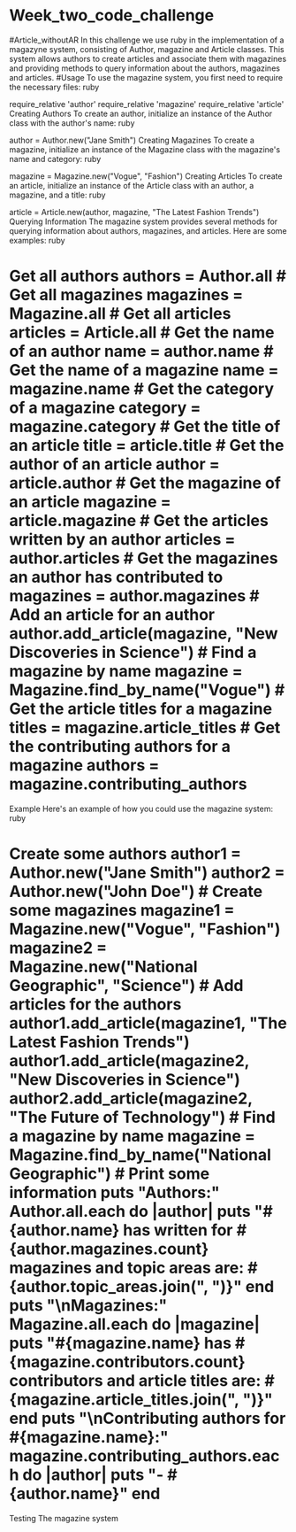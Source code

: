 # Week_two_code_challenge
  #Article_withoutAR
  In this challenge we use ruby in the implementation of a magazyne system, consisting of Author, magazine and Article classes.
  This system allows authors to create articles and associate them with magazines and providing methods to query information about the authors, magazines and articles.
          #Usage
To use the magazine system, you first need to require the necessary files:
ruby

require_relative 'author' require_relative 'magazine' require_relative 'article' 
Creating Authors
To create an author, initialize an instance of the Author class with the author's name:
ruby

author = Author.new("Jane Smith") 
Creating Magazines
To create a magazine, initialize an instance of the Magazine class with the magazine's name and category:
ruby

magazine = Magazine.new("Vogue", "Fashion") 
Creating Articles
To create an article, initialize an instance of the Article class with an author, a magazine, and a title:
ruby

article = Article.new(author, magazine, "The Latest Fashion Trends") 
Querying Information
The magazine system provides several methods for querying information about authors, magazines, and articles. Here are some examples:
ruby

# Get all authors authors = Author.all # Get all magazines magazines = Magazine.all # Get all articles articles = Article.all # Get the name of an author name = author.name # Get the name of a magazine name = magazine.name # Get the category of a magazine category = magazine.category # Get the title of an article title = article.title # Get the author of an article author = article.author # Get the magazine of an article magazine = article.magazine # Get the articles written by an author articles = author.articles # Get the magazines an author has contributed to magazines = author.magazines # Add an article for an author author.add_article(magazine, "New Discoveries in Science") # Find a magazine by name magazine = Magazine.find_by_name("Vogue") # Get the article titles for a magazine titles = magazine.article_titles # Get the contributing authors for a magazine authors = magazine.contributing_authors 
Example
Here's an example of how you could use the magazine system:
ruby

# Create some authors author1 = Author.new("Jane Smith") author2 = Author.new("John Doe") # Create some magazines magazine1 = Magazine.new("Vogue", "Fashion") magazine2 = Magazine.new("National Geographic", "Science") # Add articles for the authors author1.add_article(magazine1, "The Latest Fashion Trends") author1.add_article(magazine2, "New Discoveries in Science") author2.add_article(magazine2, "The Future of Technology") # Find a magazine by name magazine = Magazine.find_by_name("National Geographic") # Print some information puts "Authors:" Author.all.each do |author| puts "#{author.name} has written for #{author.magazines.count} magazines and topic areas are: #{author.topic_areas.join(", ")}" end puts "\nMagazines:" Magazine.all.each do |magazine| puts "#{magazine.name} has #{magazine.contributors.count} contributors and article titles are: #{magazine.article_titles.join(", ")}" end puts "\nContributing authors for #{magazine.name}:" magazine.contributing_authors.each do |author| puts "- #{author.name}" end 
Testing
The magazine system